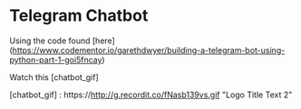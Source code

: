 # Telegram Chatbot

Using the code found [here] (https://www.codementor.io/garethdwyer/building-a-telegram-bot-using-python-part-1-goi5fncay)

Watch this [chatbot_gif]

[chatbot_gif] : https://http://g.recordit.co/fNasb139vs.gif "Logo Title Text 2"
